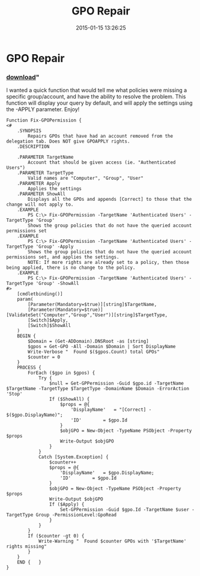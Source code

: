 ﻿---
pid:            5692
parent:         0
children:       
poster:         JayneticMuffin
title:          GPO Repair
date:           2015-01-15 13:26:25
format:         posh
---

# GPO Repair

### [download](5692.ps1)"

I wanted a quick function that would tell me what policies were missing a specific group/account, and have the ability to resolve the problem. This function will display your query by default, and will apply the settings using the -APPLY parameter.  Enjoy!

```posh
Function Fix-GPOPermission {
<#
	.SYNOPSIS
		Repairs GPOs that have had an account removed from the delegation tab. Does NOT give GPOAPPLY rights.
	.DESCRIPTION
        
	.PARAMETER TargetName
		Account that should be given access (ie. "Authenticated Users")
	.PARAMETER TargetType
		Valid names are "Computer", "Group", "User"
	.PARAMETER Apply
		Applies the settings
	.PARAMETER ShowAll
		Displays all the GPOs and appends [Correct] to those that the change will not apply to.
	.EXAMPLE
		PS C:\> Fix-GPOPermission -TargetName 'Authenticated Users' -TargetType 'Group'
		Shows the group policies that do not have the queried account permissions set
	.EXAMPLE
		PS C:\> Fix-GPOPermission -TargetName 'Authenticated Users' -TargetType 'Group' -Apply
		Shows the group policies that do not have the queried account permissions set, and applies the settings.
		NOTE: If more rights are already set to a policy, then those being applied, there is no change to the policy.
	.EXAMPLE
		PS C:\> Fix-GPOPermission -TargetName 'Authenticated Users' -TargetType 'Group' -ShowAll
#>
	[cmdletbinding()]
	param(
		[Parameter(Mandatory=$true)][string]$TargetName,
		[Parameter(Mandatory=$true)][ValidateSet("Computer","Group","User")][string]$TargetType,
		[Switch]$Apply,
		[Switch]$ShowAll
	)
	BEGIN {
		$Domain = (Get-ADDomain).DNSRoot -as [string]
		$gpos = Get-GPO -All -Domain $Domain | Sort DisplayName
		Write-Verbose "  Found $($gpos.Count) total GPOs"
		$counter = 0
	}
	PROCESS {
		ForEach ($gpo in $gpos) {
			Try { 
				$null = Get-GPPermission -Guid $gpo.id -TargetName $TargetName -TargetType $TargetType -DomainName $Domain -ErrorAction 'Stop'
				If ($ShowAll) {
					$props = @{
						'DisplayName'	= "[Correct] - $($gpo.DisplayName)";
						'ID'		= $gpo.Id
					}
					$objGPO = New-Object -TypeName PSObject -Property $props
					Write-Output $objGPO
				}
			}
			Catch [System.Exception] {
				$counter++
				$props = @{
					'DisplayName'	= $gpo.DisplayName;
					'ID'		= $gpo.Id
				}
				$objGPO = New-Object -TypeName PSObject -Property $props
				Write-Output $objGPO
				If ($Apply) {
					Set-GPPermission -Guid $gpo.Id -TargetName $user -TargetType Group -PermissionLevel:GpoRead
				}
			}
		}
		If ($counter -gt 0) {
			Write-Warning "  Found $counter GPOs with '$TargetName' rights missing"
		}
	}
	END {	}
}
```
